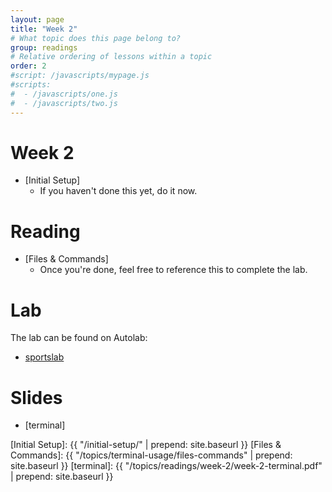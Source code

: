 ```yaml
---
layout: page
title: "Week 2"
# What topic does this page belong to?
group: readings
# Relative ordering of lessons within a topic
order: 2
#script: /javascripts/mypage.js
#scripts:
#  - /javascripts/one.js
#  - /javascripts/two.js
---
```



# Week 2

- [Initial Setup]
  - If you haven't done this yet, do it now.


# Reading
- [Files & Commands]
  - Once you're done, feel free to reference this to complete the lab.

# Lab

The lab can be found on Autolab: 
- [sportslab](https://autolab.andrew.cmu.edu/courses/07131-f21/assessments/trainerlab)

# Slides
- [terminal]




[Initial Setup]: {{ "/initial-setup/" | prepend: site.baseurl }}
[Files & Commands]: {{ "/topics/terminal-usage/files-commands" | prepend: site.baseurl }}
[terminal]: {{ "/topics/readings/week-2/week-2-terminal.pdf" | prepend: site.baseurl }}
